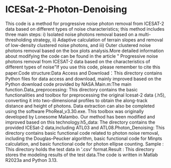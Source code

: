 # ICESat-2-Photon-Denoising
This code is a method for progressive noise photon removal from ICESAT-2 data based on different types of noise characteristics; this method includes three main steps: ⅰ) Isolated noise photons removal based on a multi-thresholding strategy, ⅱ) Adaptive calculation of terrain slopes and removal of low-density clustered noise photons, and  ⅲ) Outer clustered noise photons removal based on the box plots analysis.More detailed information about modifying the code can be found in the article " Progressive noise photons removal from ICESAT-2 data based on the characteristics of different types of noise"If you use this code, please remember to cite this paper.Code structure:Data Access and Download：This directory contains Python files for data access and download, mainly improved based on the Python download code provided by NASA.Main.m:The main function.Data_preprocessing: This directory contains the basic functionalities and toolbox for preprocessing the original Icesat-2 data (.h5), converting it into two-dimensional profiles to obtain the along-track distance and height of photons. Data extraction can also be completed using the software PhoReal_v3.30.exe. This toolbox was originally developed by Lonesome Malambo. Our method has been modified and improved based on this technology.h5_data: The directory contains the provided ICESat-2 data,including ATL03 and ATL08.Photon_Denoising: This directory contains basic functional code related to photon noise removal, including the Douglas–Peucker algorithm, basic functional code for Minpts calculation, and basic functional code for photon ellipse counting.
Sample : This directory holds the test data in '.csv' format.Result : This directory stores the modeling results of the test data.The code is written in Matlab R2023a and Python 3.13.
